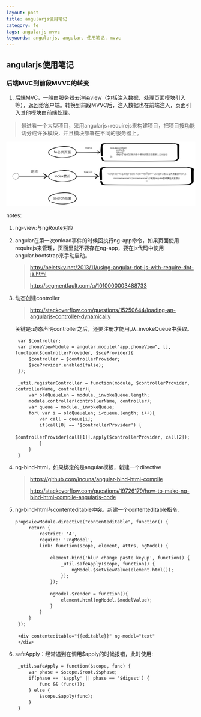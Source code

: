 ```yaml
---
layout: post
title: angularjs使用笔记
category: fe
tags: angularjs mvvc
keywords: angularjs, angular, 使用笔记, mvvc
---
```


## angularjs使用笔记

### 后端MVC到前段MVVC的转变

1. 后端MVC，一般由服务器去渲染view（包括注入数据、处理页面模块引入等），返回给客户端。转换到前段MVVC后，注入数据也在前端注入，页面引入其他模块由前端处理。

> 最进看一个大型项目，采用angularjs+requirejs来构建项目，把项目按功能切分成许多模块，并且模块部署在不同的服务器上。

<img src="/images/angular/icode.png">


notes:

1. ng-view:与ngRoute对应
2. angular在第一次onload事件的时候回执行ng-app命令，如果页面使用requirejs来管理，页面里就不要存在ng-app，要在js代码中使用angular.bootstrap来手动启动。
    ><http://beletsky.net/2013/11/using-angular-dot-js-with-require-dot-js.html>
    >
    ><http://segmentfault.com/q/1010000003488733>
3. 动态创建controller
	><http://stackoverflow.com/questions/15250644/loading-an-angularjs-controller-dynamically>

	关键是:动态声明controller之后，还要注册才能用,从_invokeQueue中获取。

    	var $controller;
        var phoneViewModule = angular.module("app.phoneView", [], function($controllerProvider, $sceProvider){
            $controller = $controllerProvider;
            $sceProvider.enabled(false);
        });

        _util.registerController = function(module, $controllerProvider, controllerName, controller){
            var oldQueueLen = module._invokeQueue.length;
            module.controller(controllerName, controller);
            var queue = module._invokeQueue;
            for( var i = oldQueueLen; i<queue.length; i++){
                var call = queue[i];
                if(call[0] == '$controllerProvider') {
                    $controllerProvider[call[1]].apply($controllerProvider, call[2]);
                }
            }
        }
4. ng-bind-html，如果绑定的是angular模板，新建一个directive
    ><https://github.com/incuna/angular-bind-html-compile>
    >
    ><http://stackoverflow.com/questions/19726179/how-to-make-ng-bind-html-compile-angularjs-code>

5. ng-bind-html与contenteditable冲突。新建一个contenteditable指令.

       propsViewModule.directive("contenteditable", function() {
            return {
                restrict: 'A',
                require: '?ngModel',
                link: function(scope, element, attrs, ngModel) {

                    element.bind('blur change paste keyup', function() {
                        _util.safeApply(scope, function() {
                            ngModel.$setViewValue(element.html());
                        });
                    });

                    ngModel.$render = function(){
                        element.html(ngModel.$modelValue);
                    }
                }
            }
        });

        <div contenteditable="{{editable}}" ng-model="text"
        </div>

6. safeApply：经常遇到在调用$apply的时候报错，此时使用:

        _util.safeApply = function($scope, func) {
            var phase = $scope.$root.$$phase;
            if(phase == '$apply' || phase == '$digest') {
                func && (func());
            } else {
                $scope.$apply(func);
            }
        }
